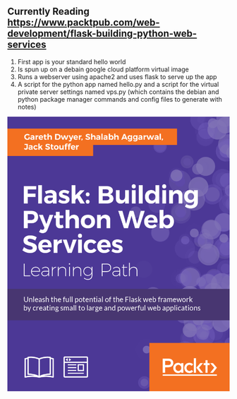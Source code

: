## Currently Reading https://www.packtpub.com/web-development/flask-building-python-web-services

1. First app is your standard hello world
  1. Is spun up on a debain google cloud platform virtual image
  2. Runs a webserver using apache2 and uses flask to serve up the app
  3. A script for the python app named hello.py and a script for the virtual private server settings
named vps.py (which contains the debian and python package manager commands and config files to 
generate with notes)

![flask_book.png](https://github.com/kayfay/flask-web-services/raw/master/flask_book.png)
